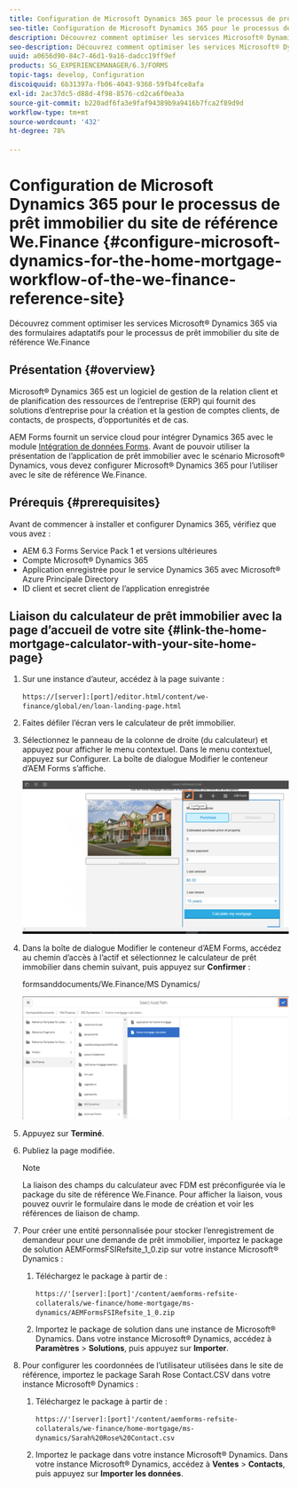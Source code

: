 ```yaml
---
title: Configuration de Microsoft Dynamics 365 pour le processus de prêt immobilier du site de référence We.Finance
seo-title: Configuration de Microsoft Dynamics 365 pour le processus de prêt immobilier du site de référence We.Finance
description: Découvrez comment optimiser les services Microsoft® Dynamics 365 via des formulaires adaptatifs pour le processus de prêt immobilier du site de référence We.Finance
seo-description: Découvrez comment optimiser les services Microsoft® Dynamics 365 via des formulaires adaptatifs pour le processus de prêt immobilier du site de référence We.Finance
uuid: a0656d90-84c7-46d1-9a16-dadcc19ff9ef
products: SG_EXPERIENCEMANAGER/6.3/FORMS
topic-tags: develop, Configuration
discoiquuid: 6b31397a-fb06-4043-9368-59fb4fce8afa
exl-id: 2ac37dc5-d88d-4f98-8576-cd2ca6f0ea3a
source-git-commit: b220adf6fa3e9faf94389b9a9416b7fca2f89d9d
workflow-type: tm+mt
source-wordcount: '432'
ht-degree: 78%

---
```


# Configuration de Microsoft Dynamics 365 pour le processus de prêt immobilier du site de référence We.Finance {#configure-microsoft-dynamics-for-the-home-mortgage-workflow-of-the-we-finance-reference-site}

Découvrez comment optimiser les services Microsoft® Dynamics 365 via des formulaires adaptatifs pour le processus de prêt immobilier du site de référence We.Finance

## Présentation {#overview}

Microsoft® Dynamics 365 est un logiciel de gestion de la relation client et de planification des ressources de l’entreprise (ERP) qui fournit des solutions d’entreprise pour la création et la gestion de comptes clients, de contacts, de prospects, d’opportunités et de cas.

AEM Forms fournit un service cloud pour intégrer Dynamics 365 avec le module [Intégration de données Forms](/help/forms/using/data-integration.md). Avant de pouvoir utiliser la présentation de l’application de prêt immobilier avec le scénario Microsoft® Dynamics, vous devez configurer Microsoft® Dynamics 365 pour l’utiliser avec le site de référence We.Finance.

## Prérequis {#prerequisites}

Avant de commencer à installer et configurer Dynamics 365, vérifiez que vous avez :

* AEM 6.3 Forms Service Pack 1 et versions ultérieures
* Compte Microsoft® Dynamics 365
* Application enregistrée pour le service Dynamics 365 avec Microsoft® Azure Principale Directory
* ID client et secret client de l’application enregistrée

## Liaison du calculateur de prêt immobilier avec la page d’accueil de votre site {#link-the-home-mortgage-calculator-with-your-site-home-page}

1. Sur une instance d’auteur, accédez à la page suivante :

   `https://[server]:[port]/editor.html/content/we-finance/global/en/loan-landing-page.html`

1. Faites défiler l’écran vers le calculateur de prêt immobilier.
1. Sélectionnez le panneau de la colonne de droite (du calculateur) et appuyez pour afficher le menu contextuel. Dans le menu contextuel, appuyez sur Configurer. La boîte de dialogue Modifier le conteneur d’AEM Forms s’affiche.

   ![calculatorconfigurgurepanel](assets/calculatorconfigurepanel.png)

1. Dans la boîte de dialogue Modifier le conteneur d’AEM Forms, accédez au chemin d’accès à l’actif et sélectionnez le calculateur de prêt immobilier dans chemin suivant, puis appuyez sur **Confirmer** :

   formsanddocuments/We.Finance/MS Dynamics/

   ![selectassetpath](assets/selectassetpath.png)

1. Appuyez sur **Terminé**.
1. Publiez la page modifiée.

   >[!NOTE]
   >
   >La liaison des champs du calculateur avec FDM est préconfigurée via le package du site de référence We.Finance. Pour afficher la liaison, vous pouvez ouvrir le formulaire dans le mode de création et voir les références de liaison de champ.

1. Pour créer une entité personnalisée pour stocker l’enregistrement de demandeur pour une demande de prêt immobilier, importez le package de solution AEMFormsFSIRefsite_1_0.zip sur votre instance Microsoft® Dynamics :

   1. Téléchargez le package à partir de :

      `https://'[server]:[port]'/content/aemforms-refsite-collaterals/we-finance/home-mortgage/ms-dynamics/AEMFormsFSIRefsite_1_0.zip`

   1. Importez le package de solution dans une instance de Microsoft® Dynamics. Dans votre instance Microsoft® Dynamics, accédez à **Paramètres** > **Solutions**, puis appuyez sur **Importer**.

1. Pour configurer les coordonnées de l’utilisateur utilisées dans le site de référence, importez le package Sarah Rose Contact.CSV dans votre instance Microsoft® Dynamics :

   1. Téléchargez le package à partir de :

      `https://'[server]:[port]'/content/aemforms-refsite-collaterals/we-finance/home-mortgage/ms-dynamics/Sarah%20Rose%20Contact.csv`

   1. Importez le package dans votre instance Microsoft® Dynamics. Dans votre instance Microsoft® Dynamics, accédez à **Ventes** > **Contacts**, puis appuyez sur **Importer les données**.
